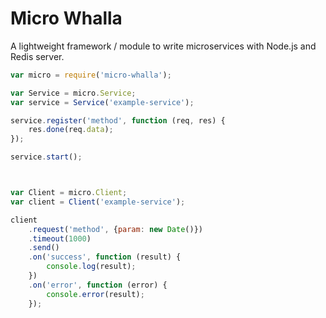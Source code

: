 # Micro Whalla

A lightweight framework / module to write microservices with Node.js and Redis server. 

```javascript
var micro = require('micro-whalla');

var Service = micro.Service;
var service = Service('example-service');

service.register('method', function (req, res) {
    res.done(req.data);
});

service.start();



var Client = micro.Client;
var client = Client('example-service');

client
    .request('method', {param: new Date()})
    .timeout(1000)
    .send()
    .on('success', function (result) {
        console.log(result);
    })
    .on('error', function (error) {
        console.error(result);
    });
```